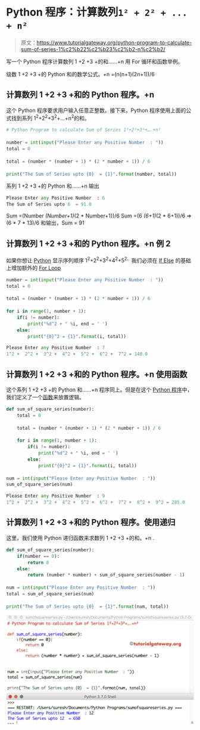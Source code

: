 # Python 程序：计算数列`1² + 2² + ... + n²`

> 原文：<https://www.tutorialgateway.org/python-program-to-calculate-sum-of-series-1%c2%b22%c2%b23%c2%b2-n%c2%b2/>

写一个 Python 程序计算数列 1 +2 +3 +的和……+n 用 For 循环和函数举例。

级数 1 +2 +3 +的 Python 和的数学公式。+n =(n(n+1)(2n+1))/6

## 计算数列 1 +2 +3 +和的 Python 程序。+n

这个 Python 程序要求用户输入任意正整数。接下来，Python 程序使用上面的公式找到系列 1<sup>2</sup>+2<sup>2</sup>+3<sup>2</sup>+…+n<sup>2</sup>的和。

```py
# Python Program to calculate Sum of Series 1²+2²+3²+….+n²

number = int(input("Please Enter any Positive Number  : "))
total = 0

total = (number * (number + 1) * (2 * number + 1)) / 6

print("The Sum of Series upto {0}  = {1}".format(number, total))
```

系列 1 +2 +3 +的 Python 和……+n 输出

```py
Please Enter any Positive Number  : 6
The Sum of Series upto 6  = 91.0
```

Sum =(Number *(Number+1)*(2 * Number+1))/6
Sum =(6 *(6+1)*(2 * 6+1))/6 =>(6 * 7 * 13)/6
和输出，Sum = 91

## 计算数列 1 +2 +3 +和的 Python 程序。+n 例 2

如果你想让 [Python](https://www.tutorialgateway.org/python-tutorial/) 显示序列顺序 1<sup>2</sup>+2<sup>2</sup>+3<sup>2</sup>+4<sup>2</sup>+5<sup>2、</sup>我们必须在 [If Else](https://www.tutorialgateway.org/python-if-else/) 的基础上增加额外的 [For Loop](https://www.tutorialgateway.org/python-for-loop/)

```py
number = int(input("Please Enter any Positive Number  : "))
total = 0

total = (number * (number + 1) * (2 * number + 1)) / 6

for i in range(1, number + 1):
    if(i != number):
        print("%d^2 + " %i, end = ' ')
    else:
        print("{0}^2 = {1}".format(i, total))
```

```py
Please Enter any Positive Number  : 7
1^2 +  2^2 +  3^2 +  4^2 +  5^2 +  6^2 +  7^2 = 140.0
```

## 计算数列 1 +2 +3 +和的 Python 程序。+n 使用函数

这个系列 1 +2 +3 +的 Python 和……+n 程序同上。但是在这个 [Python 程序](https://www.tutorialgateway.org/python-programming-examples/)中，我们定义了一个[函数](https://www.tutorialgateway.org/functions-in-python/)来放置逻辑。

```py
def sum_of_square_series(number):
    total = 0

    total = (number * (number + 1) * (2 * number + 1)) / 6

    for i in range(1, number + 1):
        if(i != number):
            print("%d^2 + " %i, end = ' ')
        else:
            print("{0}^2 = {1}".format(i, total))

num = int(input("Please Enter any Positive Number  : "))
sum_of_square_series(num)
```

```py
Please Enter any Positive Number  : 9
1^2 +  2^2 +  3^2 +  4^2 +  5^2 +  6^2 +  7^2 +  8^2 +  9^2 = 285.0
```

## 计算数列 1 +2 +3 +和的 Python 程序。使用递归

这里，我们使用 Python 递归函数来求数列 1 +2 +3 +的和。+n .

```py
def sum_of_square_series(number):
    if(number == 0):
        return 0
    else:
        return (number * number) + sum_of_square_series(number - 1)

num = int(input("Please Enter any Positive Number  : "))
total = sum_of_square_series(num)

print("The Sum of Series upto {0}  = {1}".format(num, total))
```

![Python Program to calculate Sum of Series 1²+2²+3²+….+n² 4](img/d4dd8c77cbb68db4c83c4ede7ea59501.png)
